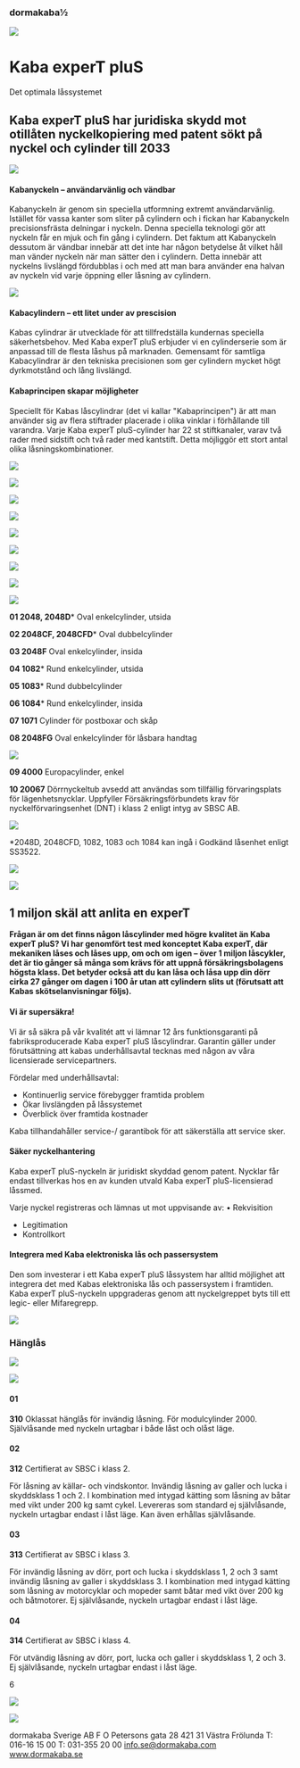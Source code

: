 ### dormakaba½

![](_page_0_Picture_1.jpeg)

# Kaba experT pluS

Det optimala låssystemet

## **Kaba experT pluS** har juridiska skydd mot otillåten nyckelkopiering med patent sökt på nyckel och cylinder till 2033

![](_page_1_Picture_3.jpeg)

#### **Kabanyckeln – användarvänlig och vändbar**

Kabanyckeln är genom sin speciella utformning extremt användarvänlig. Istället för vassa kanter som sliter på cylindern och i fickan har Kabanyckeln precisionsfrästa delningar i nyckeln. Denna speciella teknologi gör att nyckeln får en mjuk och fin gång i cylindern. Det faktum att Kabanyckeln dessutom är vändbar innebär att det inte har någon betydelse åt vilket håll man vänder nyckeln när man sätter den i cylindern. Detta innebär att nyckelns livslängd fördubblas i och med att man bara använder ena halvan av nyckeln vid varje öppning eller låsning av cylindern.

![](_page_2_Picture_0.jpeg)

#### **Kabacylindern – ett litet under av prescision**

Kabas cylindrar är utvecklade för att tillfredställa kundernas speciella säkerhetsbehov. Med Kaba experT pluS erbjuder vi en cylinderserie som är anpassad till de flesta låshus på marknaden. Gemensamt för samtliga Kabacylindrar är den tekniska precisionen som ger cylindern mycket högt dyrkmotstånd och lång livslängd.

#### **Kabaprincipen skapar möjligheter**

Speciellt för Kabas låscylindrar (det vi kallar "Kabaprincipen") är att man använder sig av flera stiftrader placerade i olika vinklar i förhållande till varandra. Varje Kaba experT pluS-cylinder har 22 st stiftkanaler, varav två rader med sidstift och två rader med kantstift. Detta möjliggör ett stort antal olika låsningskombinationer.

![](_page_2_Figure_5.jpeg)

![](_page_3_Picture_0.jpeg)

![](_page_3_Picture_1.jpeg)

![](_page_3_Picture_2.jpeg)

![](_page_3_Picture_3.jpeg)

![](_page_3_Picture_4.jpeg)

![](_page_3_Picture_5.jpeg)

![](_page_3_Picture_6.jpeg)

![](_page_3_Picture_7.jpeg)

**01 2048, 2048D*** Oval enkelcylinder, utsida

**02 2048CF, 2048CFD*** Oval dubbelcylinder

**03 2048F** Oval enkelcylinder, insida

**04 1082*** Rund enkelcylinder, utsida

**05 1083*** Rund dubbelcylinder

**06 1084*** Rund enkelcylinder, insida

**07 1071** Cylinder för postboxar och skåp

**08 2048FG** Oval enkelcylinder för låsbara handtag

![](_page_3_Picture_16.jpeg)

**09 4000** Europacylinder, enkel

**10 20067** Dörrnyckeltub avsedd att användas som tillfällig förvaringsplats för lägenhetsnycklar. Uppfyller Försäkringsförbundets krav för nyckelförvaringsenhet (DNT) i klass 2 enligt intyg av SBSC AB.

![](_page_3_Picture_19.jpeg)

*2048D, 2048CFD, 1082, 1083 och 1084 kan ingå i Godkänd låsenhet enligt SS3522.

![](_page_3_Picture_21.jpeg)

![](_page_3_Picture_22.jpeg)

## **1 miljon** skäl att anlita en experT

**Frågan är om det finns någon låscylinder med högre kvalitet än Kaba experT pluS? Vi har genomfört test med konceptet Kaba experT, där mekaniken låses och låses upp, om och om igen – över 1 miljon låscykler, det är tio gånger så många som krävs för att uppnå försäkringsbolagens högsta klass. Det betyder också att du kan låsa och låsa upp din dörr cirka 27 gånger om dagen i 100 år utan att cylindern slits ut (förutsatt att Kabas skötselanvisningar följs).**

#### **Vi är supersäkra!**

Vi är så säkra på vår kvalitét att vi lämnar 12 års funktionsgaranti på fabriksproducerade Kaba experT pluS låscylindrar. Garantin gäller under förutsättning att kabas underhållsavtal tecknas med någon av våra licensierade servicepartners.

Fördelar med underhållsavtal:

- Kontinuerlig service förebygger framtida problem
- Ökar livslängden på låssystemet
- Överblick över framtida kostnader

Kaba tillhandahåller service-/ garantibok för att säkerställa att service sker.

#### **Säker nyckelhantering**

Kaba experT pluS-nyckeln är juridiskt skyddad genom patent. Nycklar får endast tillverkas hos en av kunden utvald Kaba experT pluS-licensierad låssmed.

Varje nyckel registreras och lämnas ut mot uppvisande av: • Rekvisition

- Legitimation
- Kontrollkort

#### **Integrera med Kaba elektroniska lås och passersystem**

Den som investerar i ett Kaba experT pluS låssystem har alltid möjlighet att integrera det med Kabas elektroniska lås och passersystem i framtiden. Kaba experT pluS-nyckeln uppgraderas genom att nyckelgreppet byts till ett legic- eller Mifaregrepp.

![](_page_4_Picture_16.jpeg)

### **Hänglås**

![](_page_4_Picture_18.jpeg)

![](_page_4_Picture_19.jpeg)

#### **01**

**310** Oklassat hänglås för invändig låsning. För modulcylinder 2000. Självlåsande med nyckeln urtagbar i både låst och olåst läge.

#### **02**

**312** Certifierat av SBSC i klass 2.

För låsning av källar- och vindskontor. Invändig låsning av galler och lucka i skyddsklass 1 och 2. I kombination med intygad kätting som låsning av båtar med vikt under 200 kg samt cykel. Levereras som standard ej självlåsande, nyckeln urtagbar endast i låst läge. Kan även erhållas självlåsande.

#### **03**

**313** Certifierat av SBSC i klass 3.

För invändig låsning av dörr, port och lucka i skyddsklass 1, 2 och 3 samt invändig låsning av galler i skyddsklass 3. I kombination med intygad kätting som låsning av motorcyklar och mopeder samt båtar med vikt över 200 kg och båtmotorer. Ej självlåsande, nyckeln urtagbar endast i låst läge.

#### **04**

**314** Certifierat av SBSC i klass 4.

För utvändig låsning av dörr, port, lucka och galler i skyddsklass 1, 2 och 3. Ej självlåsande, nyckeln urtagbar endast i låst läge.

6

![](_page_5_Picture_0.jpeg)

![](_page_5_Picture_1.jpeg)

dormakaba Sverige AB F O Petersons gata 28 421 31 Västra Frölunda T: 016-16 15 00 T: 031-355 20 00 info.se@dormakaba.com www.dormakaba.se